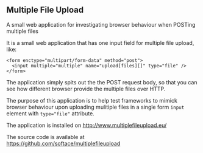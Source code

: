 Multiple File Upload
--------------------

A small web application for investigating browser behaviour when
POSTing multiple files

It is a small web application that has one input field for multiple file upload, like:

    <form enctype="multipart/form-data" method="post">
      <input multiple="multiple" name="upload[files][]" type="file" />
    </form>

The application simply spits out the the POST request body, so that you can see how different browser provide the multiple files over HTTP.

The purpose of this application is to help test frameworks to mimick browser behaviour upon uploading mulitiple files in a single form `input` element with `type="file"` attribute.

The application is installed on http://www.multiplefileupload.eu/

The source code is available at https://github.com/softace/multiplefileupload


